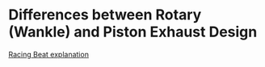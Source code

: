 # Differences between Rotary (Wankle) and Piston Exhaust Design

[Racing Beat explanation](http://www.racingbeat.com/mazda/performance/rotary-tech-tips/rotary-exhaust.html) 

